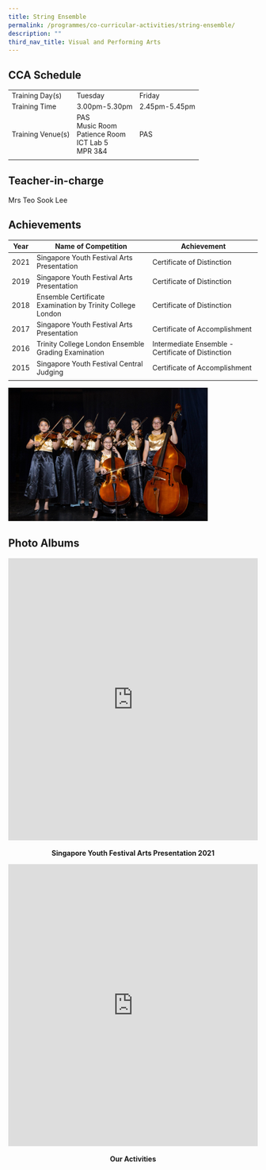 ```yaml
---
title: String Ensemble
permalink: /programmes/co-curricular-activities/string-ensemble/
description: ""
third_nav_title: Visual and Performing Arts
---
```

CCA Schedule
------------

| | | |
| --- | --- | --- | 
| Training Day(s) | Tuesday | Friday | 
| Training Time | 3.00pm-5.30pm | 2.45pm-5.45pm |
| Training Venue(s) | PAS <br> Music Room <br> Patience Room <br> ICT Lab 5 <br> MPR 3&4 | PAS | 
| | |

Teacher-in-charge
------------------

Mrs Teo Sook Lee 


Achievements
------------

| Year | Name of Competition | Achievement |
| --- | --- | --- |
| 2021 | Singapore Youth Festival Arts Presentation | Certificate of Distinction |
| 2019 | Singapore Youth Festival Arts Presentation | Certificate of Distinction |
| 2018 | Ensemble Certificate Examination by Trinity College London | Certificate of Distinction |
| 2017 | Singapore Youth Festival Arts Presentation | Certificate of Accomplishment |
| 2016 | Trinity College London Ensemble Grading Examination | Intermediate Ensemble - Certificate of Distinction |
| 2015 | Singapore Youth Festival Central Judging | Certificate of Accomplishment |
| | | |

<img style="width:80%" src="/images/strings1_VR9cUn.jpg">

Photo Albums
------------

<iframe src="https://docs.google.com/presentation/d/e/2PACX-1vRmOozlVZKB03N2jcemA1E3-PT7PC9RwpXQyXzs1qiPIyrAZh6i8qmQa_J_luFzyEQkpewznetJlnN3/embed?start=false&amp;loop=false&amp;delayms=3000" frameborder="0" width="100%" height="569" allowfullscreen="true"></iframe>

<p align="center"><b>Singapore Youth Festival Arts Presentation 2021</b></p>

<iframe allowfullscreen="true" height="569" width="100%" frameborder="0" src="https://docs.google.com/presentation/d/e/2PACX-1vQaWcieGx5P8qn6CJWwvIcTKbNPJrUGkLuRKpI0mNqzlsYGJ7EYx_pTI7e4kjiUi1cqKd8oUtsMoAgT/embed?start=false&amp;loop=false&amp;delayms=3000"></iframe>

<p align="center"><b>Our Activities</b></p>
